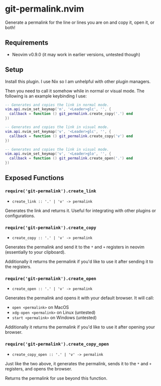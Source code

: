 # git-permalink.nvim

Generate a permalink for the line or lines you are on and copy it, open it, or
both!

## Requirements

- Neovim v0.9.0 (it may work in earlier versions, untested though)

## Setup

Install this plugin. I use Nix so I am unhelpful with other plugin managers.

Then you need to call it somehow while in normal or visual mode. The following
is an example keybinding I use:

```lua
-- Generates and copies the link in normal mode.
vim.api.nvim_set_keymap('n', '<Leader>glc', '', {
  callback = function () git_permalink.create_copy('.') end
})

-- Generates and copies the link in visual mode.
vim.api.nvim_set_keymap('v', '<Leader>glc', '', {
  callback = function () git_permalink.create_copy('v') end
})

-- Generates and copies the link in visual mode.
vim.api.nvim_set_keymap('v', '<Leader>glo', '', {
  callback = function () git_permalink.create_open('.') end
})
```

## Exposed Functions

### `require('git-permalink').create_link`

- `create_link :: '.' | 'v' -> permalink`

Generates the link and returns it. Useful for integrating with other plugins
or configurations.

### `require('git-permalink').create_copy`

- `create_copy :: '.' | 'v' -> permalink`

Generates the permalink and send it to the `*` and `+` registers in neovim
(essentially to your clipboard).

Additionally it returns the permalink if you'd like to use it after sending it
to the registers.

### `require('git-permalink').create_open`

- `create_open :: '.' | 'v' -> permalink`

Generates the permalink and opens it with your default browser. It will call:

- `open <permalink>` on MacOS
- `xdg-open <permalink>` on Linux (untested)
- `start <permalink>` on Windows (untested)

Additionally it returns the permalink if you'd like to use it after opening
your browser.

### `require('git-permalink').create_copy_open`

- `create_copy_open :: '.' | 'v' -> permalink`

Just like the two above, it generates the permalink, sends it to the `*` and
`+` registers, and opens the browser.

Returns the permalink for use beyond this function.
